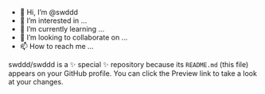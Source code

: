 - 👋 Hi, I’m @swddd
- 👀 I’m interested in ...
- 🌱 I’m currently learning ...
- 💞️ I’m looking to collaborate on ...
- 📫 How to reach me ...

<!---
swddd/swddd is a ✨ special ✨ repository because its `README.md` (this file) appears on your GitHub profile.
You can click the Preview link to take a look at your changes.
--->
swddd/swddd is a ✨ special ✨ repository because its `README.md` (this file) appears on your GitHub profile.
You can click the Preview link to take a look at your changes.
